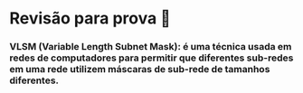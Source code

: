 # Revisão para prova 🥵

### VLSM (Variable Length Subnet Mask): é uma técnica usada em redes de computadores para permitir que diferentes sub-redes em uma rede utilizem máscaras de sub-rede de tamanhos diferentes.
